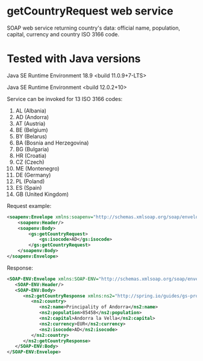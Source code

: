 # getCountryRequest web service  
SOAP web service returning country's data: official name, population, capital, currency and country ISO 3166 code.
# Tested with Java versions
Java<TM> SE Runtime Environment 18.9 <build 11.0.9+7-LTS>

Java<TM> SE Runtime Environment <build 12.0.2+10>

Service can be invoked for 13 ISO 3166 codes:
1. AL (Albania)
2. AD (Andorra)
3. AT (Austria)
4. BE (Belgium)
5. BY (Belarus)
6. BA (Bosnia and Herzegovina)
7. BG (Bulgaria)
8. HR (Croatia)
9. CZ (Czech)
10. ME (Montenegro)
11. DE (Germany)
12. PL (Poland)
13. ES (Spain)
14. GB (United Kingdom)

Request example:
```xml
<soapenv:Envelope xmlns:soapenv="http://schemas.xmlsoap.org/soap/envelope/" xmlns:gs="http://spring.io/guides/gs-producing-web-service">
    <soapenv:Header/>
    <soapenv:Body>
        <gs:getCountryRequest>
            <gs:isocode>AD</gs:isocode>
        </gs:getCountryRequest>
    </soapenv:Body>
</soapenv:Envelope>
```
Response:
```xml
<SOAP-ENV:Envelope xmlns:SOAP-ENV="http://schemas.xmlsoap.org/soap/envelope/">
   <SOAP-ENV:Header/>
   <SOAP-ENV:Body>
      <ns2:getCountryResponse xmlns:ns2="http://spring.io/guides/gs-producing-web-service">
         <ns2:country>
            <ns2:name>Principality of Andorra</ns2:name>
            <ns2:population>85458</ns2:population>
            <ns2:capital>Andorra la Vella</ns2:capital>
            <ns2:currency>EUR</ns2:currency>
            <ns2:isocode>AD</ns2:isocode>
         </ns2:country>
      </ns2:getCountryResponse>
   </SOAP-ENV:Body>
</SOAP-ENV:Envelope>
```